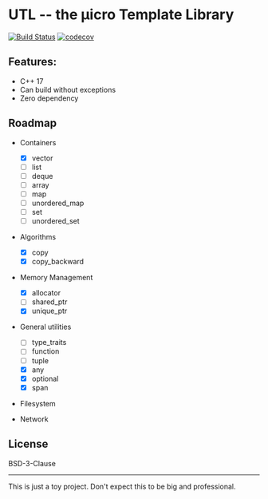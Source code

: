 # UTL -- the µicro Template Library

[![Build Status](https://travis-ci.org/Chingyat/UTL.svg?branch=master)](https://travis-ci.org/Chingyat/UTL)
[![codecov](https://codecov.io/gh/Chingyat/UTL/branch/master/graph/badge.svg)](https://codecov.io/gh/Chingyat/UTL)

## Features:

  - C++ 17
  - Can build without exceptions
  - Zero dependency

## Roadmap

  - Containers
    - [x] vector
    - [ ] list
    - [ ] deque
    - [ ] array
    - [ ] map
    - [ ] unordered_map
    - [ ] set
    - [ ] unordered_set

  - Algorithms
    - [x] copy
    - [x] copy_backward

  - Memory Management
    - [x] allocator
    - [ ] shared_ptr
    - [x] unique_ptr
     
  - General utilities
    - [ ] type_traits
    - [ ] function
    - [ ] tuple
    - [x] any
    - [x] optional
    - [x] span

  - Filesystem
    
  - Network
  
## License

BSD-3-Clause

-------------------------------------
This is just a toy project. Don't expect this to be big and professional.


